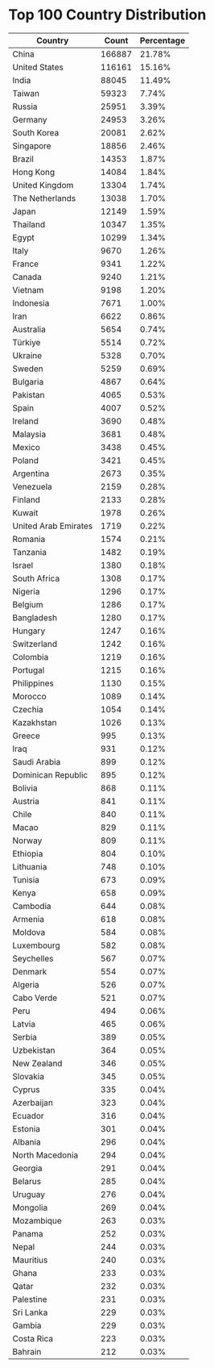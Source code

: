 # Top 100 Country Distribution
| Country | Count | Percentage |
|----|----|----|
| China | 166887 | 21.78% |
| United States | 116161 | 15.16% |
| India | 88045 | 11.49% |
| Taiwan | 59323 | 7.74% |
| Russia | 25951 | 3.39% |
| Germany | 24953 | 3.26% |
| South Korea | 20081 | 2.62% |
| Singapore | 18856 | 2.46% |
| Brazil | 14353 | 1.87% |
| Hong Kong | 14084 | 1.84% |
| United Kingdom | 13304 | 1.74% |
| The Netherlands | 13038 | 1.70% |
| Japan | 12149 | 1.59% |
| Thailand | 10347 | 1.35% |
| Egypt | 10299 | 1.34% |
| Italy | 9670 | 1.26% |
| France | 9341 | 1.22% |
| Canada | 9240 | 1.21% |
| Vietnam | 9198 | 1.20% |
| Indonesia | 7671 | 1.00% |
| Iran | 6622 | 0.86% |
| Australia | 5654 | 0.74% |
| Türkiye | 5514 | 0.72% |
| Ukraine | 5328 | 0.70% |
| Sweden | 5259 | 0.69% |
| Bulgaria | 4867 | 0.64% |
| Pakistan | 4065 | 0.53% |
| Spain | 4007 | 0.52% |
| Ireland | 3690 | 0.48% |
| Malaysia | 3681 | 0.48% |
| Mexico | 3438 | 0.45% |
| Poland | 3421 | 0.45% |
| Argentina | 2673 | 0.35% |
| Venezuela | 2159 | 0.28% |
| Finland | 2133 | 0.28% |
| Kuwait | 1978 | 0.26% |
| United Arab Emirates | 1719 | 0.22% |
| Romania | 1574 | 0.21% |
| Tanzania | 1482 | 0.19% |
| Israel | 1380 | 0.18% |
| South Africa | 1308 | 0.17% |
| Nigeria | 1296 | 0.17% |
| Belgium | 1286 | 0.17% |
| Bangladesh | 1280 | 0.17% |
| Hungary | 1247 | 0.16% |
| Switzerland | 1242 | 0.16% |
| Colombia | 1219 | 0.16% |
| Portugal | 1215 | 0.16% |
| Philippines | 1130 | 0.15% |
| Morocco | 1089 | 0.14% |
| Czechia | 1054 | 0.14% |
| Kazakhstan | 1026 | 0.13% |
| Greece | 995 | 0.13% |
| Iraq | 931 | 0.12% |
| Saudi Arabia | 899 | 0.12% |
| Dominican Republic | 895 | 0.12% |
| Bolivia | 868 | 0.11% |
| Austria | 841 | 0.11% |
| Chile | 840 | 0.11% |
| Macao | 829 | 0.11% |
| Norway | 809 | 0.11% |
| Ethiopia | 804 | 0.10% |
| Lithuania | 748 | 0.10% |
| Tunisia | 673 | 0.09% |
| Kenya | 658 | 0.09% |
| Cambodia | 644 | 0.08% |
| Armenia | 618 | 0.08% |
| Moldova | 584 | 0.08% |
| Luxembourg | 582 | 0.08% |
| Seychelles | 567 | 0.07% |
| Denmark | 554 | 0.07% |
| Algeria | 526 | 0.07% |
| Cabo Verde | 521 | 0.07% |
| Peru | 494 | 0.06% |
| Latvia | 465 | 0.06% |
| Serbia | 389 | 0.05% |
| Uzbekistan | 364 | 0.05% |
| New Zealand | 346 | 0.05% |
| Slovakia | 345 | 0.05% |
| Cyprus | 335 | 0.04% |
| Azerbaijan | 323 | 0.04% |
| Ecuador | 316 | 0.04% |
| Estonia | 301 | 0.04% |
| Albania | 296 | 0.04% |
| North Macedonia | 294 | 0.04% |
| Georgia | 291 | 0.04% |
| Belarus | 285 | 0.04% |
| Uruguay | 276 | 0.04% |
| Mongolia | 269 | 0.04% |
| Mozambique | 263 | 0.03% |
| Panama | 252 | 0.03% |
| Nepal | 244 | 0.03% |
| Mauritius | 240 | 0.03% |
| Ghana | 233 | 0.03% |
| Qatar | 232 | 0.03% |
| Palestine | 231 | 0.03% |
| Sri Lanka | 229 | 0.03% |
| Gambia | 229 | 0.03% |
| Costa Rica | 223 | 0.03% |
| Bahrain | 212 | 0.03% |
